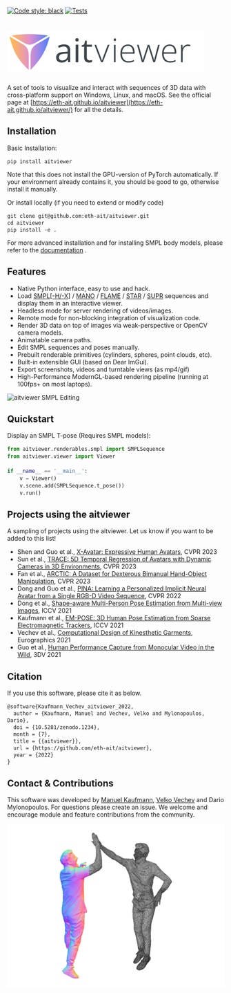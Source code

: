 [![Code style: black](https://img.shields.io/badge/code%20style-black-000000.svg)](https://github.com/psf/black)
[![Tests](https://github.com/eth-ait/aitviewer/actions/workflows/tests.yml/badge.svg)](https://github.com/eth-ait/aitviewer/actions/workflows/tests.yml)

# [![aitviewer](assets/aitviewer_logo.svg)](https://github.com/eth-ait/aitviewer)
A set of tools to visualize and interact with sequences of 3D data with cross-platform support on Windows, Linux, and macOS. See the official page at [https://eth-ait.github.io/aitviewer](https://eth-ait.github.io/aitviewer/) for all the details.

## Installation
Basic Installation:
```commandline
pip install aitviewer
```
Note that this does not install the GPU-version of PyTorch automatically. If your environment already contains it, you should be good to go, otherwise install it manually.

Or install locally (if you need to extend or modify code)
```commandline
git clone git@github.com:eth-ait/aitviewer.git
cd aitviewer
pip install -e .
```

For more advanced installation and for installing SMPL body models, please refer to the [documentation](https://eth-ait.github.io/aitviewer/parametric_human_models/supported_models.html) .

## Features
* Native Python interface, easy to use and hack.
* Load [SMPL[-H/-X]](https://smpl.is.tue.mpg.de/) / [MANO](https://mano.is.tue.mpg.de/) / [FLAME](https://flame.is.tue.mpg.de/) / [STAR](https://github.com/ahmedosman/STAR) / [SUPR](https://github.com/ahmedosman/SUPR) sequences and display them in an interactive viewer.
* Headless mode for server rendering of videos/images.
* Remote mode for non-blocking integration of visualization code.
* Render 3D data on top of images via weak-perspective or OpenCV camera models.
* Animatable camera paths.
* Edit SMPL sequences and poses manually.
* Prebuilt renderable primitives (cylinders, spheres, point clouds, etc).
* Built-in extensible GUI (based on Dear ImGui).
* Export screenshots, videos and turntable views (as mp4/gif)
* High-Performance ModernGL-based rendering pipeline (running at 100fps+ on most laptops).

![aitviewer SMPL Editing](https://user-images.githubusercontent.com/5639197/188625764-351100e9-992e-430c-b170-69d4f142f5dd.gif)



## Quickstart
Display an SMPL T-pose (Requires SMPL models):
```py
from aitviewer.renderables.smpl import SMPLSequence
from aitviewer.viewer import Viewer

if __name__ == '__main__':
    v = Viewer()
    v.scene.add(SMPLSequence.t_pose())
    v.run()
```


## Projects using the aitviewer
A sampling of projects using the aitviewer. Let us know if you want to be added to this list!
- Shen and Guo et al., [X-Avatar: Expressive Human Avatars](https://skype-line.github.io/projects/X-Avatar/), CVPR 2023
- Sun et al., [TRACE: 5D Temporal Regression of Avatars with Dynamic Cameras in 3D Environments](https://www.yusun.work/TRACE/TRACE.html), CVPR 2023
- Fan et al., [ARCTIC: A Dataset for Dexterous Bimanual Hand-Object Manipulation](https://arctic.is.tue.mpg.de/), CVPR 2023
- Dong and Guo et al., [PINA: Learning a Personalized Implicit Neural Avatar from a Single RGB-D Video Sequence](https://zj-dong.github.io/pina/), CVPR 2022
- Dong et al., [Shape-aware Multi-Person Pose Estimation from Multi-view Images](https://ait.ethz.ch/projects/2021/multi-human-pose/), ICCV 2021
- Kaufmann et al., [EM-POSE: 3D Human Pose Estimation from Sparse Electromagnetic Trackers](https://ait.ethz.ch/projects/2021/em-pose/), ICCV 2021
- Vechev et al., [Computational Design of Kinesthetic Garments](https://ait.ethz.ch/projects/2022/cdkg/), Eurographics 2021
- Guo et al., [Human Performance Capture from Monocular Video in the Wild](https://ait.ethz.ch/projects/2021/human-performance-capture/index.php), 3DV 2021

## Citation
If you use this software, please cite it as below.
```commandline
@software{Kaufmann_Vechev_aitviewer_2022,
  author = {Kaufmann, Manuel and Vechev, Velko and Mylonopoulos, Dario},
  doi = {10.5281/zenodo.1234},
  month = {7},
  title = {{aitviewer}},
  url = {https://github.com/eth-ait/aitviewer},
  year = {2022}
}
```

## Contact & Contributions
This software was developed by [Manuel Kaufmann](mailto:manuel.kaufmann@inf.ethz.ch), [Velko Vechev](mailto:velko.vechev@inf.ethz.ch) and Dario Mylonopoulos.
For questions please create an issue.
We welcome and encourage module and feature contributions from the community.

![aitviewer Sample](assets/aitviewer_collab.png)
